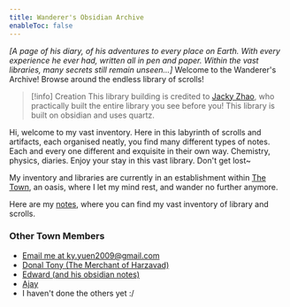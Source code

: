 ```yaml
---
title: Wanderer's Obsidian Archive
enableToc: false
---
```


_[A page of his diary, of his adventures to every place on Earth. With every experience he ever had, written all in pen and paper. Within the vast libraries, many secrets still remain unseen...]_
Welcome to the Wanderer's Archive! Browse around the endless library of scrolls!

>[!info] Creation
This library building is credited to [Jacky Zhao](https://quartz.jzhao.xyz/), who practically built the entire library you see before you! This library is built on obsidian and uses quartz.

Hi, welcome to my vast inventory. Here in this labyrinth of scrolls and artifacts, each organised neatly, you find many different types of notes. Each and every one different and exquisite in their own way. Chemistry, physics, diaries. Enjoy your stay in this vast library. Don't get lost~

My inventory and libraries are currently in an establishment within [The Town](https://rewind789.github.io/wanderer-archive/the-town.html), an oasis, where I let my mind rest, and wander no further anymore.

Here are my [notes](notes/notes), where you can find my vast inventory of library and scrolls.


### Other Town Members
- [Email me at ky.yuen2009@gmail.com](ky.yuen2009@gmail.com)
- [Donal Tony (The Merchant of Harzavad)](https://harzavad.github.io/the-merchant/)
- [Edward (and his obsidian notes)](https://edsobsidiannotes.netlify.app/)
- [Ajay](https://rjdjcool3.github.io/baju-s/)
- I haven't done the others yet :/
